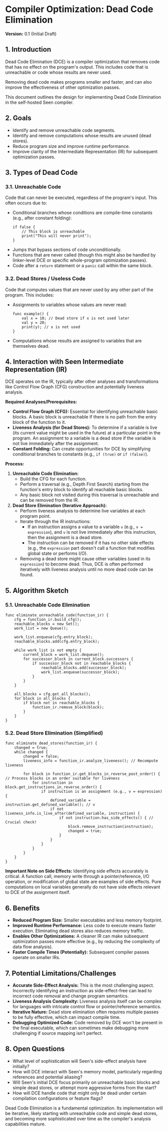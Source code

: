 # Compiler Optimization: Dead Code Elimination

**Version:** 0.1 (Initial Draft)

## 1. Introduction

Dead Code Elimination (DCE) is a compiler optimization that removes code that has no effect on the program's output. This includes code that is unreachable or code whose results are never used.

Removing dead code makes programs smaller and faster, and can also improve the effectiveness of other optimization passes.

This document outlines the design for implementing Dead Code Elimination in the self-hosted Seen compiler.

## 2. Goals

*   Identify and remove unreachable code segments.
*   Identify and remove computations whose results are unused (dead stores).
*   Reduce program size and improve runtime performance.
*   Improve clarity of the Intermediate Representation (IR) for subsequent optimization passes.

## 3. Types of Dead Code

### 3.1. Unreachable Code

Code that can never be executed, regardless of the program's input. This often occurs due to:

*   Conditional branches whose conditions are compile-time constants (e.g., after constant folding):
    ```seen
    if false {
        // This block is unreachable
        print("This will never print");
    }
    ```
*   Jumps that bypass sections of code unconditionally.
*   Functions that are never called (though this might also be handled by linker-level DCE or specific whole-program optimization passes).
*   Code after a `return` statement or a `panic` call within the same block.

### 3.2. Dead Stores / Useless Code

Code that computes values that are never used by any other part of the program. This includes:

*   Assignments to variables whose values are never read:
    ```seen
    func example() {
        val x = 10; // Dead store if x is not used later
        val y = 20;
        print(y); // x is not used
    }
    ```
*   Computations whose results are assigned to variables that are themselves dead.

## 4. Interaction with Seen Intermediate Representation (IR)

DCE operates on the IR, typically after other analyses and transformations like Control Flow Graph (CFG) construction and potentially liveness analysis.

**Required Analyses/Prerequisites:**

*   **Control Flow Graph (CFG):** Essential for identifying unreachable basic blocks. A basic block is unreachable if there is no path from the entry block of the function to it.
*   **Liveness Analysis (for Dead Stores):** To determine if a variable is live (its current value might be used in the future) at a particular point in the program. An assignment to a variable is a dead store if the variable is not live immediately after the assignment.
*   **Constant Folding:** Can create opportunities for DCE by simplifying conditional branches to constants (e.g., `if (true)` or `if (false)`).

**Process:**

1.  **Unreachable Code Elimination:**
    *   Build the CFG for each function.
    *   Perform a traversal (e.g., Depth First Search) starting from the function's entry block to identify all reachable basic blocks.
    *   Any basic block not visited during this traversal is unreachable and can be removed from the IR.
2.  **Dead Store Elimination (Iterative Approach):**
    *   Perform liveness analysis to determine live variables at each program point.
    *   Iterate through the IR instructions:
        *   If an instruction assigns a value to a variable `v` (e.g., `v = expression`), and `v` is not live immediately after this instruction, then the assignment is a dead store.
        *   The instruction can be removed if it has no other side effects (e.g., the `expression` part doesn't call a function that modifies global state or performs I/O).
    *   Removing a dead store might cause other variables (used in its `expression`) to become dead. Thus, DCE is often performed iteratively with liveness analysis until no more dead code can be found.

## 5. Algorithm Sketch

### 5.1. Unreachable Code Elimination

```
func eliminate_unreachable_code(function_ir) {
    cfg = function_ir.build_cfg();
    reachable_blocks = new Set();
    work_list = new Queue();

    work_list.enqueue(cfg.entry_block);
    reachable_blocks.add(cfg.entry_block);

    while work_list is not empty {
        current_block = work_list.dequeue();
        for successor_block in current_block.successors {
            if successor_block not in reachable_blocks {
                reachable_blocks.add(successor_block);
                work_list.enqueue(successor_block);
            }
        }
    }

    all_blocks = cfg.get_all_blocks();
    for block in all_blocks {
        if block not in reachable_blocks {
            function_ir.remove_block(block);
        }
    }
}
```

### 5.2. Dead Store Elimination (Simplified)

```
func eliminate_dead_stores(function_ir) {
    changed = true;
    while changed {
        changed = false;
        liveness_info = function_ir.analyze_liveness(); // Recompute liveness

        for block in function_ir.get_blocks_in_reverse_post_order() { // Process blocks in an order suitable for liveness
            for instruction in block.get_instructions_in_reverse_order() {
                if instruction is an assignment (e.g., v = expression) {
                    defined_variable = instruction.get_defined_variable(); // v
                    if not liveness_info.is_live_after(defined_variable, instruction) {
                        if not instruction.has_side_effects() { // Crucial check!
                            block.remove_instruction(instruction);
                            changed = true;
                        }
                    }
                }
            }
        }
    }
}
```
**Important Note on Side Effects:** Identifying side effects accurately is critical. A function call, memory write through a pointer/reference, I/O operation, or modification of global state are examples of side effects. Pure computations on local variables generally do not have side effects relevant to DCE of the assignment itself.

## 6. Benefits

*   **Reduced Program Size:** Smaller executables and less memory footprint.
*   **Improved Runtime Performance:** Less code to execute means faster execution. Eliminating dead stores also reduces memory traffic.
*   **Enables Other Optimizations:** A cleaner IR can make subsequent optimization passes more effective (e.g., by reducing the complexity of data flow analysis).
*   **Faster Compile Times (Potentially):** Subsequent compiler passes operate on smaller IRs.

## 7. Potential Limitations/Challenges

*   **Accurate Side-Effect Analysis:** This is the most challenging aspect. Incorrectly identifying an instruction as side-effect-free can lead to incorrect code removal and change program semantics.
*   **Liveness Analysis Complexity:** Liveness analysis itself can be complex for languages with intricate control flow or pointer/reference semantics.
*   **Iterative Nature:** Dead store elimination often requires multiple passes to be fully effective, which can impact compile time.
*   **Debugging Optimized Code:** Code removed by DCE won't be present in the final executable, which can sometimes make debugging more challenging if source mapping isn't perfect.

## 8. Open Questions

*   What level of sophistication will Seen's side-effect analysis have initially?
*   How will DCE interact with Seen's memory model, particularly regarding references and potential aliasing?
*   Will Seen's initial DCE focus primarily on unreachable basic blocks and simple dead stores, or attempt more aggressive forms from the start?
*   How will DCE handle code that might only be dead under certain compilation configurations or feature flags?

Dead Code Elimination is a fundamental optimization. Its implementation will be iterative, likely starting with unreachable code and simple dead stores, and becoming more sophisticated over time as the compiler's analysis capabilities mature.

